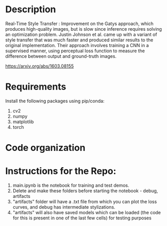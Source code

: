 Description
===========
Real-Time Style Transfer : Improvement on the Gatys approach, which produces high-quality images, but is slow since inference requires solving an optimization problem. Justin Johnson et al. came up with a variant of style transfer that was much faster and produced similar results to the original implementation. Their approach involves training a CNN in a supervised manner, using perceptual loss function to measure the difference between output and ground-truth images.


https://arxiv.org/abs/1603.08155

Requirements
============
Install the following packages using pip/conda:

1. cv2
2. numpy
3. matplotlib
4. torch

Code organization
=================



Instructions for the Repo:
=================



1. main.ipynb is the notebook for training and test demos. 
2. Delete and make these folders before starting the notebook - debug, artifacts
3. "artifacts" folder will have a .txt file from which you can plot the loss curves, and debug has intermediate stylizations.
4. "artifacts" will also have saved models which can be loaded (the code for this is present in one of the last few cells) for testing purposes
